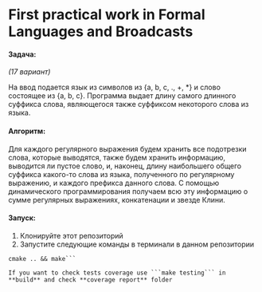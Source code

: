 # First practical work in Formal Languages and Broadcasts

#### Задача:

*(17 вариант)*

На ввод подается язык из символов из {a, b, c, ., +, *} и слово состоящее из {a, b, c}. Программа выдает длину самого длинного суффикса слова, являющегося также суффиксом некоторого слова из языка.

#### Алгоритм:

Для каждого регулярного выражения будем хранить все подотрезки слова, которые выводятся, также будем хранить информацию, выводится ли пустое слово, и, наконец, 
длину наибольшего общего суффикса какого-то слова из языка, полученного по регулярному выражению, и каждого префикса данного слова. С помощью динамического программирования получаем всю эту информацию о сумме регулярных выражениях, конкатенации и звезде Клини.

#### Запуск:

1. Клонируйте этот репозиторий
2. Запустите следующие команды в терминали в данном репозитории
```mkdir build && cd build
cmake .. && make```

If you want to check tests coverage use ```make testing``` in **build** and check **coverage report** folder
